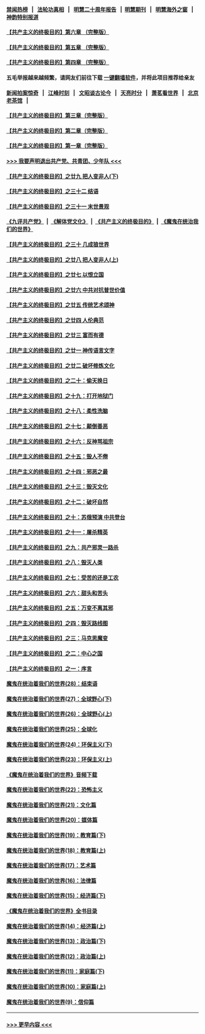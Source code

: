#### [禁闻热榜](热点新闻.md?=0)  &nbsp;&nbsp;|&nbsp;&nbsp; [法轮功真相](https://github.com/gfw-breaker/truth/blob/master/README.md?=0) &nbsp;&nbsp;|&nbsp;&nbsp; [明慧二十周年报告](https://github.com/gfw-breaker/mh-reports/blob/master/README.md?=0) &nbsp;&nbsp;|&nbsp;&nbsp;[明慧期刊](https://github.com/gfw-breaker/mh-qikan) &nbsp;&nbsp;|&nbsp;&nbsp; [明慧海外之窗](https://github.com/gfw-breaker/mh-news/blob/master/README.md?=0) &nbsp;&nbsp;|&nbsp;&nbsp; [神韵特别报道](https://github.com/gfw-breaker/mh-news/blob/master/shenyun.md?=0)
#### [【共产主义的终极目的】第六章 （完整版）](../pages/nsc422/n11428913.md?t=03160631) 
#### [【共产主义的终极目的】第五章 （完整版）](../pages/nsc422/n11428912.md?t=03160631) 
#### [【共产主义的终极目的】第四章 （完整版）](../pages/nsc422/n11428907.md?t=03160631) 
#### 五毛举报越来越频繁，请网友们前往下载 [一键翻墙软件](https://github.com/gfw-breaker/ssr-accounts)，并将此项目推荐给亲友
#### [新闻拍案惊奇](https://github.com/gfw-breaker/banned-news/blob/master/pages/link4.md) &nbsp;&nbsp;|&nbsp;&nbsp; [江峰时刻](https://github.com/gfw-breaker/banned-news/blob/master/pages/link4.md) &nbsp;&nbsp;|&nbsp;&nbsp; [文昭谈古论今](https://github.com/gfw-breaker/banned-news/blob/master/pages/link4.md) &nbsp;&nbsp;|&nbsp;&nbsp; [天亮时分](https://github.com/gfw-breaker/banned-news/blob/master/pages/link4.md) &nbsp;&nbsp;|&nbsp;&nbsp; [萧茗看世界](https://github.com/gfw-breaker/banned-news/blob/master/pages/link4.md) &nbsp;&nbsp;|&nbsp;&nbsp; [北京老茶馆](https://github.com/gfw-breaker/banned-news/blob/master/pages/link4.md) &nbsp;&nbsp;|&nbsp;&nbsp; 
#### [【共产主义的终极目的】第三章（完整版）](../pages/nsc422/n11428848.md?t=03160631) 
#### [【共产主义的终极目的】第二章（完整版）](../pages/nsc422/n11428831.md?t=03160631) 
#### [【共产主义的终极目的】第一章（完整版）](../pages/nsc422/n11417651.md?t=03160631) 
#### [>>> 我要声明退出共产党、共青团、少年队 <<<](https://github.com/begood0513/goodnews/blob/master/quit/letter.md) 
#### [【共产主义的终极目的】之廿九 把人变非人(下)](../pages/nsc422/n11344140.md?t=03160631) 
#### [【共产主义的终极目的】之三十二 结语](../pages/nsc422/n11360535.md?t=03160631) 
#### [【共产主义的终极目的】之三十一 末世景观](../pages/nsc422/n11351129.md?t=03160631) 
#### [《九评共产党》](https://github.com/begood0513/9ping.md/blob/master/README.md) &nbsp;|&nbsp; [《解体党文化》](../../../../jtdwh.md/blob/master/README.md)  &nbsp;|&nbsp; [《共产主义的终极目的》](../../../../gczydzjmd.md/blob/master/README.md) &nbsp;|&nbsp; [《魔鬼在统治我们的世界》](../../../../mgztzwmdsj.md/blob/master/README.md) 
#### [【共产主义的终极目的】之三十 几成狼世界](../pages/nsc422/n11348280.md?t=03160631) 
#### [【共产主义的终极目的】之廿八 把人变非人(上)](../pages/nsc422/n11340492.md?t=03160631) 
#### [【共产主义的终极目的】之廿七 以恨立国](../pages/nsc422/n11336944.md?t=03160631) 
#### [【共产主义的终极目的】之廿六 中共对抗普世价值](../pages/nsc422/n11324785.md?t=03160631) 
#### [【共产主义的终极目的】之廿五 传统艺术颂神](../pages/nsc422/n11296396.md?t=03160631) 
#### [【共产主义的终极目的】之廿四 人伦典范](../pages/nsc422/n11296397.md?t=03160631) 
#### [【共产主义的终极目的】之廿三 富而有德](../pages/nsc422/n11283598.md?t=03160631) 
#### [【共产主义的终极目的】之廿一 神传语言文字](../pages/nsc422/n11263265.md?t=03160631) 
#### [【共产主义的终极目的】之廿二 破坏修炼文化](../pages/nsc422/n11245728.md?t=03160631) 
#### [【共产主义的终极目的】之二十：偷天换日](../pages/nsc422/n11238846.md?t=03160631) 
#### [【共产主义的终极目的】之十九：打开地狱门](../pages/nsc422/n11206376.md?t=03160631) 
#### [【共产主义的终极目的】之十八：柔性洗脑](../pages/nsc422/n11199994.md?t=03160631) 
#### [【共产主义的终极目的】之十七：颠倒善恶](../pages/nsc422/n11179782.md?t=03160631) 
#### [【共产主义的终极目的】之十六：反神骂祖宗](../pages/nsc422/n11166798.md?t=03160631) 
#### [【共产主义的终极目的】之十五：毁人不倦](../pages/nsc422/n11166792.md?t=03160631) 
#### [【共产主义的终极目的】之十四：邪恶之最](../pages/nsc422/n11150249.md?t=03160631) 
#### [【共产主义的终极目的】之十三：毁灭文化](../pages/nsc422/n11135227.md?t=03160631) 
#### [【共产主义的终极目的】之十二：破坏自然](../pages/nsc422/n11135214.md?t=03160631) 
#### [【共产主义的终极目的】之十：苏俄预演 中共登台](../pages/nsc422/n11118424.md?t=03160631) 
#### [【共产主义的终极目的】之十一：屠杀精英](../pages/nsc422/n11118442.md?t=03160631) 
#### [【共产主义的终极目的】之九：共产邪灵一路杀](../pages/nsc422/n11114139.md?t=03160631) 
#### [【共产主义的终极目的】之八：毁灭人类](../pages/nsc422/n11108503.md?t=03160631) 
#### [【共产主义的终极目的】之七：受苦的还是工农](../pages/nsc422/n11101809.md?t=03160631) 
#### [【共产主义的终极目的】之六：甜头和苦头](../pages/nsc422/n11096971.md?t=03160631) 
#### [【共产主义的终极目的】之五：万变不离其邪](../pages/nsc422/n11091285.md?t=03160631) 
#### [【共产主义的终极目的】之四：毁灭路线图](../pages/nsc422/n11086284.md?t=03160631) 
#### [【共产主义的终极目的】之三：马克思魔变](../pages/nsc422/n11061941.md?t=03160631) 
#### [【共产主义的终极目的】之二：中心之国](../pages/nsc422/n11047728.md?t=03160631) 
#### [【共产主义的终极目的】之一：序言](../pages/nsc422/n11086077.md?t=03160631) 
#### [魔鬼在统治着我们的世界(28)：结束语](../pages/nsc422/n10936246.md?t=03160631) 
#### [魔鬼在统治着我们的世界(27)：全球野心(下)](../pages/nsc422/n10928319.md?t=03160631) 
#### [魔鬼在统治着我们的世界(26)：全球野心(上)](../pages/nsc422/n10900318.md?t=03160631) 
#### [魔鬼在统治着我们的世界(25)：全球化](../pages/nsc422/n10788205.md?t=03160631) 
#### [魔鬼在统治着我们的世界(24)：环保主义(下)](../pages/nsc422/n10695307.md?t=03160631) 
#### [魔鬼在统治着我们的世界(23)：环保主义(上)](../pages/nsc422/n10688613.md?t=03160631) 
#### [《魔鬼在统治着我们的世界》音频下载](../pages/nsc422/n10635553.md?t=03160631) 
#### [魔鬼在统治着我们的世界(22)：恐怖主义](../pages/nsc422/n10614727.md?t=03160631) 
#### [魔鬼在统治着我们的世界(21)：文化篇](../pages/nsc422/n10597706.md?t=03160631) 
#### [魔鬼在统治着我们的世界(20)：媒体篇](../pages/nsc422/n10586579.md?t=03160631) 
#### [魔鬼在统治着我们的世界(19)：教育篇(下)](../pages/nsc422/n10564808.md?t=03160631) 
#### [魔鬼在统治着我们的世界(18)：教育篇(上)](../pages/nsc422/n10526970.md?t=03160631) 
#### [魔鬼在统治着我们的世界(17)：艺术篇](../pages/nsc422/n10499093.md?t=03160631) 
#### [魔鬼在统治着我们的世界(16)：法律篇](../pages/nsc422/n10485969.md?t=03160631) 
#### [魔鬼在统治着我们的世界(15)：经济篇(下)](../pages/nsc422/n10469975.md?t=03160631) 
#### [《魔鬼在统治着我们的世界》全书目录](../pages/nsc422/n10464261.md?t=03160631) 
#### [魔鬼在统治着我们的世界(14)：经济篇(上)](../pages/nsc422/n10457370.md?t=03160631) 
#### [魔鬼在统治着我们的世界(13)：政治篇(下)](../pages/nsc422/n10448270.md?t=03160631) 
#### [魔鬼在统治着我们的世界(12)：政治篇(上)](../pages/nsc422/n10444576.md?t=03160631) 
#### [魔鬼在统治着我们的世界(11)：家庭篇(下)](../pages/nsc422/n10440961.md?t=03160631) 
#### [魔鬼在统治着我们的世界(10)：家庭篇(上)](../pages/nsc422/n10435448.md?t=03160631) 
#### [魔鬼在统治着我们的世界(9)：信仰篇](../pages/nsc422/n10432159.md?t=03160631) 

----
#### [ >>> 更早内容 <<< ](../indexes/nsc422-earlier.md)
